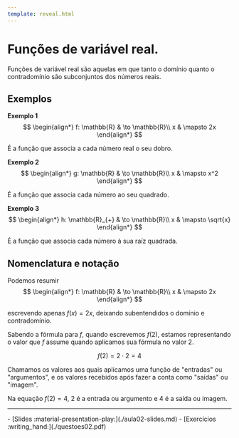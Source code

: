 ```yaml
---
template: reveal.html
---
```

# Funções de variável real.

Funções de variável real são aquelas em que tanto o domínio quanto o contradomínio são subconjuntos dos números reais.

## Exemplos

**Exemplo 1**
$$
\begin{align*}
f: \mathbb{R} & \to \mathbb{R}\\
x & \mapsto 2x
\end{align*}
$$

É a função que associa a cada número real o seu dobro. 

**Exemplo 2**
$$
\begin{align*}
g: \mathbb{R} & \to \mathbb{R}\\
x & \mapsto x^2
\end{align*}
$$

É a função que associa cada número ao seu quadrado. 

**Exemplo 3**
$$
\begin{align*}
h: \mathbb{R}_{+} & \to \mathbb{R}\\
x & \mapsto \sqrt{x}
\end{align*}
$$

É a função que associa cada número à sua raíz quadrada. 
 

## Nomenclatura e notação

Podemos resumir
$$
\begin{align*}
f: \mathbb{R} & \to \mathbb{R}\\
x & \mapsto 2x
\end{align*}
$$

escrevendo apenas $f(x) = 2x$, deixando subentendidos o domínio e contradomínio. 

Sabendo a fórmula para $f$, quando escrevemos 
$f(2)$, estamos representando o valor que $f$ assume quando aplicamos sua fórmula no valor 2. 

$$
f(2) = 2\cdot 2 = 4$$

Chamamos os valores aos quais aplicamos uma função de "entradas" ou "argumentos", e os valores recebidos após fazer a conta como "saídas" ou "imagem".

Na equação $f(2) = 4$, 2 é a entrada ou argumento e 4 é a saída ou imagem. 

---

<div class="grid cards" markdown>
 - [Slides :material-presentation-play:](./aula02-slides.md)
 - [Exercícios :writing_hand:](./questoes02.pdf)
</div>
